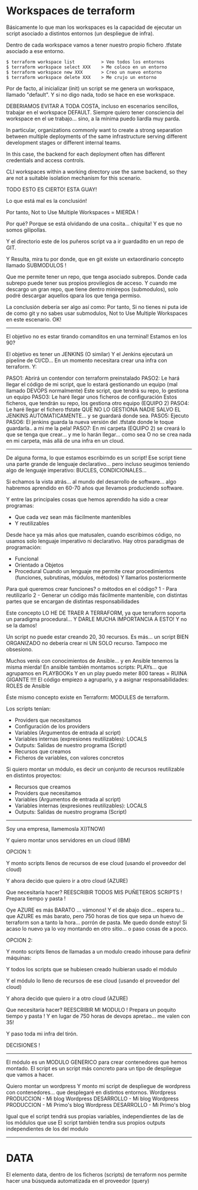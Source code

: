 # Workspaces de terraform

Básicamente lo que man los workspaces es la capacidad de ejecutar un script asociado a distintos entornos (un despliegue de infra).

Dentro de cada workspace vamos a tener nuestro propio fichero .tfstate asociado a ese entorno.

    $ terraform workspace list          > Veo todos los entornos
    $ terraform workspace select XXX    > Me coloco en un entorno
    $ terraform workspace new XXX       > Creo un nuevo entorno
    $ terraform workspace delete XXX    > Me crujo un entorno

Por de facto, al inicializar (init) un script se me genera un workspace, llamado "default".
Y si no digo nada, todo se hace en ese workspace.

DEBERIAMOS EVITAR A TODA COSTA, incluso en escenarios sencillos, trabajar en el workspace DEFAULT.
Siempre quiero tener consciencia del workspace en el ue trabajo... sino, a la mínima puedo liardla muy parda.

In particular, organizations commonly want to create a strong separation between multiple deployments 
of the same infrastructure serving different development stages or different internal teams. 

In this case, the backend for each deployment often has different credentials and access controls.

CLI workspaces within a working directory use the same backend, so they are not a suitable isolation mechanism 
for this scenario.

TODO ESTO ES CIERTO! ESTA GUAY!

Lo que está mal es la conclusión! 

Por tanto, Not to Use Multiple Workspaces = MIERDA !

Por qué? Porque se está olvidando de una cosita... chiquita! Y es que no somos gilipollas.

Y el directorio este de los puñeros script va a ir guardadito en un repo de GIT.

Y Resulta, mira tu por donde, que en git existe un extaordinario concepto llamado SUBMODULOS !

Que me permite tener un repo, que tenga asociado subrepos.
Donde cada subrepo puede tener sus propios provilegios de acceso.
Y cuando me descargo un gran repo, que tiene dentro minirepos (submodulos),
solo podré descargar aquellos qpara los que tenga permiso.

La conclusión debería ser algo así como: 
Por tanto, Si no tienes ni puta ide de como git y no sabes usar submodulos, 
Not to Use Multiple Workspaces en este escenario. OK!

---

El objetivo no es estar tirando comanditos en una terminal! Estamos en los 90?

El objetivo es tener un JENKINS (O similar)
Y el Jenkins ejecutará un pipeline de CI/CD...
En un momento necesitara crear una infra con terraform.
Y:

PASO1: Abrirá un contendor con terraform preinstalado
PASO2: Le hará llegar el código de mi script, que lo estará gestionando un equipo (mal llamado DEVOPS normalmente)
            Este script, que tendrá su repo, lo gestiona un equipo
PASO3: Le haré llegar unos ficheros de configuración
            Estos ficheros, que tendrán su repo, los gestiona otro equipo (EQUIPO 2)
PASO4: Le haré llegar el fichero tfstate
            QUE NO LO GESTIONA NADIE SALVO EL JENKINS AUTOMATICAMENTE... y se guardará donde sea.
PASO5: Ejecuto
PASO6: El jenkins guarda la nueva versión del .tfstate donde le toque guardarla.. a mi me la pela!
PASO7: En mi carpeta (EQUIPO 2) se creará lo que se tenga que crear... y me lo harán llegar... como sea
        O no se crea nada en mi carpeta, más allá de una infra en un cloud.
        
---

De alguna forma, lo que estamos escribirndo es un script!
Ese script tiene una parte grande de lenguaje declarativo... 
pero incluso seugimos teniendo algo de lenguaje imperativo:
BUCLES, CONDICIONALES...

Si echamos la vista atrás... al mundo del desarrollo de software... 
algo habremos aprendido en 60-70 años que llevamos produciendo software.

Y entre las principales cosas que hemos aprendido ha sido a crear programas:
- Que cada vez sean más fácilmente mantenibles
- Y reutilizables

Desde hace ya más años que matusalen, cuando escribimos código, no usamos solo lenguaje imperativo ni declarativo.
Hay otros paradigmas de programación:
- Funcional
- Orientado a Objetos
- Procedural            Cuando un lenguaje me permite crear procedimientos (funciones, subrutinas, módulos, métodos)
                        Y llamarlos posteriormente

Para qué queremos crear funciones? o métodos en el código? 
1 - Para reutilizarlo
2 - Generar un código más fácilmente mantenible, con distintas partes que se encargan de distintas responsabilidades

Este concepto LO HE DE TRAER A TERRAFORM, ya que terraform soporta un paradigma procedural... Y DARLE MUCHA IMPORTANCIA A ESTO!
Y no se la damos!

Un script no puede estar creando 20, 30 recursos.
Es más... un script BIEN ORGANIZADO no debería crear ni UN SOLO recurso.
Tampoco me obsesiono.

Muchos venís con conocimientos de Ansible... y en Ansible tenemos la misma mierda!
En ansible también montamos scripts: PLAYs... que agrupamos en PLAYBOOKs
Y en un play puedo meter 800 tareas = RUINA GIGANTE !!!!
El código empiezo a agruparlo, y a asignar responsabilidades: ROLES de Ansible

Éste mismo concepto existe en Terraform: MODULES de terraform.

Los scripts tenían:
- Providers que necesitamos
- Configuración de los providers
- Variables (Argumentos de entrada al script)
- Variables internas (expresiones reutilizables): LOCALS
- Outputs: Salidas de nuestro programa (Script)
- Recursos que creamos 
- Ficheros de variables, con valores concretos

Si quiero montar un módulo, es decir un conjunto de recursos reutilizable en distintos proyectos:
- Recursos que creamos 
- Providers que necesitamos
- Variables (Argumentos de entrada al script)
- Variables internas (expresiones reutilizables): LOCALS
- Outputs: Salidas de nuestro programa (Script)

---

Soy una empresa, llamemosla X(ITNOW)

Y quiero montar unos servidores en un cloud (IBM)

OPCION 1: 

Y monto scripts llenos de recursos de ese cloud (usando el proveedor del cloud)

Y ahora decido que quiero ir a otro cloud (AZURE)

Que necesitaría hacer? REESCRIBIR TODOS MIS PUÑETEROS SCRIPTS ! Prepara tiempo y pasta !

Oye AZURE es más BARATO ... vámonos! Y el de abajo dice... espera tu... que AZURE es más barato, pero 750 horas de tios que sepa un huevo de terraform 
son a tanto la hora... porrón de pasta. Me quedo donde estoy! Si acaso lo nuevo ya lo voy montando en otro sitio... o paso cosas de a poco.

OPCION 2:

Y monto scripts llenos de llamadas a un modulo creado inhouse para definir máquinas:

Y todos los scripts que se hubiesen creado huibieran usado el módulo

Y el módulo lo lleno de recursos de ese cloud (usando el proveedor del cloud)

Y ahora decido que quiero ir a otro cloud (AZURE)

Que necesitaría hacer? REESCRIBIR MI MODULO ! Prepara un poquito tiempo y pasta !
Y en lugar de 750 horas de devops apretao... me valen con 35!

Y paso toda mi infra del tirón.

DECISIONES !

---

El módulo es un MODULO GENERICO para crear contenedores que hemos montado.
El script es un script más concreto para un tipo de despliegue que vamos a hacer.

Quiero montar un wordpress
Y monto mi script de despliegue de wordpress con contenedores... que desplegaré en distintos entornos.
Wordpress PRODUCCION - Mi blog
Wordpress DESARROLLO - Mi blog
Wordpress PRODUCCION - Mi Primo's blog
Wordpress DESARROLLO - Mi Primo's blog

Igual que el script tendrá sus propias variables, independientes de las de los módulos que use
El script también tendra sus propios outputs independientes de los del modulo

----

# DATA

El elemento data, dentro de los ficheros (scripts) de terraform nos permite hacer una búsqueda automatizada
en el proveedor (query)
